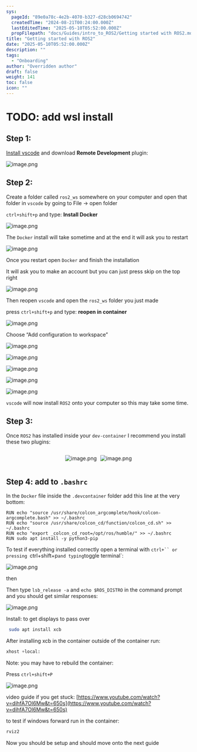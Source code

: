 ```yaml
---
sys:
  pageId: "89e0a78c-4e2b-4070-b327-d28cb0694742"
  createdTime: "2024-08-21T00:24:00.000Z"
  lastEditedTime: "2025-05-10T05:52:00.000Z"
  propFilepath: "docs/Guides/intro_to_ROS2/Getting started with ROS2.md"
title: "Getting started with ROS2"
date: "2025-05-10T05:52:00.000Z"
description: ""
tags:
  - "Onboarding"
author: "Overridden author"
draft: false
weight: 141
toc: false
icon: ""
---
```


# TODO: add wsl install

## Step 1:

[Install vscode](https://code.visualstudio.com/download) and download **Remote Development** plugin:

![image.png](https://prod-files-secure.s3.us-west-2.amazonaws.com/d518164a-d88e-44d1-a4ee-3adb3bd8bce0/efb52993-1881-4a40-b95e-6f020334f022/image.png?X-Amz-Algorithm=AWS4-HMAC-SHA256&X-Amz-Content-Sha256=UNSIGNED-PAYLOAD&X-Amz-Credential=ASIAZI2LB4664JDT3FWE%2F20250604%2Fus-west-2%2Fs3%2Faws4_request&X-Amz-Date=20250604T041628Z&X-Amz-Expires=3600&X-Amz-Security-Token=IQoJb3JpZ2luX2VjEEwaCXVzLXdlc3QtMiJGMEQCIC2KMbhOy0gauDy5q8NJKxCwmpN2Af9bf4rb4M%2F1hibjAiAiCEXYkGtJmwIC5M7U2QplxCbrykiFSbsqWyUgsLjRNir%2FAwglEAAaDDYzNzQyMzE4MzgwNSIMiwDPtlPKO6EBwJrrKtwDm8%2BhRKRRKCL8wVAfChCaN%2FELb3hbr85IzZ76jVWaPX%2B91bGqCs7cmdOp53x2rkSGkkBVnW5i6o7nOwNWUZ4y%2FRmdnCZchzSW8iyFnSusjKxNLChayBFR9Qw2ZRSNMCss0bPhMYWEeqEidrZtyM92vX%2F71C6PP1iAsn8sIMWRLKRZNGiiePhbvoJZpkLxYbBrJ%2B9fv4RefulPUV77X01vVSEoRO8%2FCQECcb7gZzgKEQx4VIesZ6xFtbnpp1ThTk7o8qtdSJd5wDro6DT1lTpjwOW79OWiCqF6RconQyJFcpDO%2BvEM%2F8aFl41YCXQ%2BbDrs%2FATmd0khKXUDyDsMNG%2BZhga4AKucsBYTu8o1OkSEfsO7A6ccQSde88vfE8jX4qzEX5sE12SQ5E3XfJaV2XtFP%2BDUDutUgSZm2e29gkCfgJnGXmwQjVOiAcbTCgQ5pc0ZNSQbp9WY1g680GDzX%2BDarZEmW0Rf3ysG6zssjAyRoBK5RZ2oCWfWuqJl2aa1cPN7BhSTJnTTEOMO%2FaF1zw3dNNrTJ9yAOV1LP8OzNOhX3qGurHjMWWH4KT5oDEIjFuMNgkejcXdcxO%2BSrxe%2FZ%2Bt0Apdfg4wTfSDro8g4yCXU9pt%2B9DllC49fHp8ak7gw14j%2FwQY6pgEUj5l5tujirWfsnkQv0cTeIvQVaDGVsHpKf%2BVbglNXRgn8sbxJh2EOCw3yg6pdA9jDHTqXiTsOMM2pLfEt9I00kzjjkBFLyL1uEUEjEAB88vIIQxC4b%2BLyGZmHb21hdkXy4j7%2FVuMnB2MkspWAh7RkN78FJJSUXVfYbEQjn1%2FwmFc73gLkw%2BM20VkoXPW9j2XhnPVjzl1hM9ost3FaMfjX561MtIU6&X-Amz-Signature=70e5a4c1d69f3c8785007c096242014f8c44dfc9770b64d9ee4cccfa1641916a&X-Amz-SignedHeaders=host&x-id=GetObject)

## Step 2:

Create a folder called `ros2_ws` somewhere on your computer and open that folder in `vscode` by going to File → open folder 

`ctrl+shift+p` and type: **Install Docker**

![image.png](https://prod-files-secure.s3.us-west-2.amazonaws.com/d518164a-d88e-44d1-a4ee-3adb3bd8bce0/2269dc0e-1cd5-47ff-bceb-c04ad9b2eab0/image.png?X-Amz-Algorithm=AWS4-HMAC-SHA256&X-Amz-Content-Sha256=UNSIGNED-PAYLOAD&X-Amz-Credential=ASIAZI2LB4664JDT3FWE%2F20250604%2Fus-west-2%2Fs3%2Faws4_request&X-Amz-Date=20250604T041628Z&X-Amz-Expires=3600&X-Amz-Security-Token=IQoJb3JpZ2luX2VjEEwaCXVzLXdlc3QtMiJGMEQCIC2KMbhOy0gauDy5q8NJKxCwmpN2Af9bf4rb4M%2F1hibjAiAiCEXYkGtJmwIC5M7U2QplxCbrykiFSbsqWyUgsLjRNir%2FAwglEAAaDDYzNzQyMzE4MzgwNSIMiwDPtlPKO6EBwJrrKtwDm8%2BhRKRRKCL8wVAfChCaN%2FELb3hbr85IzZ76jVWaPX%2B91bGqCs7cmdOp53x2rkSGkkBVnW5i6o7nOwNWUZ4y%2FRmdnCZchzSW8iyFnSusjKxNLChayBFR9Qw2ZRSNMCss0bPhMYWEeqEidrZtyM92vX%2F71C6PP1iAsn8sIMWRLKRZNGiiePhbvoJZpkLxYbBrJ%2B9fv4RefulPUV77X01vVSEoRO8%2FCQECcb7gZzgKEQx4VIesZ6xFtbnpp1ThTk7o8qtdSJd5wDro6DT1lTpjwOW79OWiCqF6RconQyJFcpDO%2BvEM%2F8aFl41YCXQ%2BbDrs%2FATmd0khKXUDyDsMNG%2BZhga4AKucsBYTu8o1OkSEfsO7A6ccQSde88vfE8jX4qzEX5sE12SQ5E3XfJaV2XtFP%2BDUDutUgSZm2e29gkCfgJnGXmwQjVOiAcbTCgQ5pc0ZNSQbp9WY1g680GDzX%2BDarZEmW0Rf3ysG6zssjAyRoBK5RZ2oCWfWuqJl2aa1cPN7BhSTJnTTEOMO%2FaF1zw3dNNrTJ9yAOV1LP8OzNOhX3qGurHjMWWH4KT5oDEIjFuMNgkejcXdcxO%2BSrxe%2FZ%2Bt0Apdfg4wTfSDro8g4yCXU9pt%2B9DllC49fHp8ak7gw14j%2FwQY6pgEUj5l5tujirWfsnkQv0cTeIvQVaDGVsHpKf%2BVbglNXRgn8sbxJh2EOCw3yg6pdA9jDHTqXiTsOMM2pLfEt9I00kzjjkBFLyL1uEUEjEAB88vIIQxC4b%2BLyGZmHb21hdkXy4j7%2FVuMnB2MkspWAh7RkN78FJJSUXVfYbEQjn1%2FwmFc73gLkw%2BM20VkoXPW9j2XhnPVjzl1hM9ost3FaMfjX561MtIU6&X-Amz-Signature=3fe23b253428b828d001fab57506c226f3bcceec3da61acac67ab5cf75badbd2&X-Amz-SignedHeaders=host&x-id=GetObject)

The `Docker` install will take sometime and at the end it will ask you to restart

![image.png](https://prod-files-secure.s3.us-west-2.amazonaws.com/d518164a-d88e-44d1-a4ee-3adb3bd8bce0/ed233f78-be33-4b1f-b89c-9c346c0e961e/image.png?X-Amz-Algorithm=AWS4-HMAC-SHA256&X-Amz-Content-Sha256=UNSIGNED-PAYLOAD&X-Amz-Credential=ASIAZI2LB4664JDT3FWE%2F20250604%2Fus-west-2%2Fs3%2Faws4_request&X-Amz-Date=20250604T041628Z&X-Amz-Expires=3600&X-Amz-Security-Token=IQoJb3JpZ2luX2VjEEwaCXVzLXdlc3QtMiJGMEQCIC2KMbhOy0gauDy5q8NJKxCwmpN2Af9bf4rb4M%2F1hibjAiAiCEXYkGtJmwIC5M7U2QplxCbrykiFSbsqWyUgsLjRNir%2FAwglEAAaDDYzNzQyMzE4MzgwNSIMiwDPtlPKO6EBwJrrKtwDm8%2BhRKRRKCL8wVAfChCaN%2FELb3hbr85IzZ76jVWaPX%2B91bGqCs7cmdOp53x2rkSGkkBVnW5i6o7nOwNWUZ4y%2FRmdnCZchzSW8iyFnSusjKxNLChayBFR9Qw2ZRSNMCss0bPhMYWEeqEidrZtyM92vX%2F71C6PP1iAsn8sIMWRLKRZNGiiePhbvoJZpkLxYbBrJ%2B9fv4RefulPUV77X01vVSEoRO8%2FCQECcb7gZzgKEQx4VIesZ6xFtbnpp1ThTk7o8qtdSJd5wDro6DT1lTpjwOW79OWiCqF6RconQyJFcpDO%2BvEM%2F8aFl41YCXQ%2BbDrs%2FATmd0khKXUDyDsMNG%2BZhga4AKucsBYTu8o1OkSEfsO7A6ccQSde88vfE8jX4qzEX5sE12SQ5E3XfJaV2XtFP%2BDUDutUgSZm2e29gkCfgJnGXmwQjVOiAcbTCgQ5pc0ZNSQbp9WY1g680GDzX%2BDarZEmW0Rf3ysG6zssjAyRoBK5RZ2oCWfWuqJl2aa1cPN7BhSTJnTTEOMO%2FaF1zw3dNNrTJ9yAOV1LP8OzNOhX3qGurHjMWWH4KT5oDEIjFuMNgkejcXdcxO%2BSrxe%2FZ%2Bt0Apdfg4wTfSDro8g4yCXU9pt%2B9DllC49fHp8ak7gw14j%2FwQY6pgEUj5l5tujirWfsnkQv0cTeIvQVaDGVsHpKf%2BVbglNXRgn8sbxJh2EOCw3yg6pdA9jDHTqXiTsOMM2pLfEt9I00kzjjkBFLyL1uEUEjEAB88vIIQxC4b%2BLyGZmHb21hdkXy4j7%2FVuMnB2MkspWAh7RkN78FJJSUXVfYbEQjn1%2FwmFc73gLkw%2BM20VkoXPW9j2XhnPVjzl1hM9ost3FaMfjX561MtIU6&X-Amz-Signature=45ec8adf03780519f2bf243e8405f3d40276ad9d64bc34c6fc1d768ceec4a16f&X-Amz-SignedHeaders=host&x-id=GetObject)

Once you restart open `Docker` and finish the installation

It will ask you to make an account but you can just press skip on the top right

![image.png](https://prod-files-secure.s3.us-west-2.amazonaws.com/d518164a-d88e-44d1-a4ee-3adb3bd8bce0/21010ad9-1659-4fd9-9f59-9932a09b2a3d/image.png?X-Amz-Algorithm=AWS4-HMAC-SHA256&X-Amz-Content-Sha256=UNSIGNED-PAYLOAD&X-Amz-Credential=ASIAZI2LB4664JDT3FWE%2F20250604%2Fus-west-2%2Fs3%2Faws4_request&X-Amz-Date=20250604T041628Z&X-Amz-Expires=3600&X-Amz-Security-Token=IQoJb3JpZ2luX2VjEEwaCXVzLXdlc3QtMiJGMEQCIC2KMbhOy0gauDy5q8NJKxCwmpN2Af9bf4rb4M%2F1hibjAiAiCEXYkGtJmwIC5M7U2QplxCbrykiFSbsqWyUgsLjRNir%2FAwglEAAaDDYzNzQyMzE4MzgwNSIMiwDPtlPKO6EBwJrrKtwDm8%2BhRKRRKCL8wVAfChCaN%2FELb3hbr85IzZ76jVWaPX%2B91bGqCs7cmdOp53x2rkSGkkBVnW5i6o7nOwNWUZ4y%2FRmdnCZchzSW8iyFnSusjKxNLChayBFR9Qw2ZRSNMCss0bPhMYWEeqEidrZtyM92vX%2F71C6PP1iAsn8sIMWRLKRZNGiiePhbvoJZpkLxYbBrJ%2B9fv4RefulPUV77X01vVSEoRO8%2FCQECcb7gZzgKEQx4VIesZ6xFtbnpp1ThTk7o8qtdSJd5wDro6DT1lTpjwOW79OWiCqF6RconQyJFcpDO%2BvEM%2F8aFl41YCXQ%2BbDrs%2FATmd0khKXUDyDsMNG%2BZhga4AKucsBYTu8o1OkSEfsO7A6ccQSde88vfE8jX4qzEX5sE12SQ5E3XfJaV2XtFP%2BDUDutUgSZm2e29gkCfgJnGXmwQjVOiAcbTCgQ5pc0ZNSQbp9WY1g680GDzX%2BDarZEmW0Rf3ysG6zssjAyRoBK5RZ2oCWfWuqJl2aa1cPN7BhSTJnTTEOMO%2FaF1zw3dNNrTJ9yAOV1LP8OzNOhX3qGurHjMWWH4KT5oDEIjFuMNgkejcXdcxO%2BSrxe%2FZ%2Bt0Apdfg4wTfSDro8g4yCXU9pt%2B9DllC49fHp8ak7gw14j%2FwQY6pgEUj5l5tujirWfsnkQv0cTeIvQVaDGVsHpKf%2BVbglNXRgn8sbxJh2EOCw3yg6pdA9jDHTqXiTsOMM2pLfEt9I00kzjjkBFLyL1uEUEjEAB88vIIQxC4b%2BLyGZmHb21hdkXy4j7%2FVuMnB2MkspWAh7RkN78FJJSUXVfYbEQjn1%2FwmFc73gLkw%2BM20VkoXPW9j2XhnPVjzl1hM9ost3FaMfjX561MtIU6&X-Amz-Signature=0d0e93e327cb305815998ca8c0dafdf45d5a905aab81985368b0eb692275d95d&X-Amz-SignedHeaders=host&x-id=GetObject)

Then reopen `vscode` and open the `ros2_ws` folder you just made

press `ctrl+shift+p` and type: **reopen in container**

![image.png](https://prod-files-secure.s3.us-west-2.amazonaws.com/d518164a-d88e-44d1-a4ee-3adb3bd8bce0/4e93b8c2-41ad-488c-8095-c74205196118/image.png?X-Amz-Algorithm=AWS4-HMAC-SHA256&X-Amz-Content-Sha256=UNSIGNED-PAYLOAD&X-Amz-Credential=ASIAZI2LB4664JDT3FWE%2F20250604%2Fus-west-2%2Fs3%2Faws4_request&X-Amz-Date=20250604T041628Z&X-Amz-Expires=3600&X-Amz-Security-Token=IQoJb3JpZ2luX2VjEEwaCXVzLXdlc3QtMiJGMEQCIC2KMbhOy0gauDy5q8NJKxCwmpN2Af9bf4rb4M%2F1hibjAiAiCEXYkGtJmwIC5M7U2QplxCbrykiFSbsqWyUgsLjRNir%2FAwglEAAaDDYzNzQyMzE4MzgwNSIMiwDPtlPKO6EBwJrrKtwDm8%2BhRKRRKCL8wVAfChCaN%2FELb3hbr85IzZ76jVWaPX%2B91bGqCs7cmdOp53x2rkSGkkBVnW5i6o7nOwNWUZ4y%2FRmdnCZchzSW8iyFnSusjKxNLChayBFR9Qw2ZRSNMCss0bPhMYWEeqEidrZtyM92vX%2F71C6PP1iAsn8sIMWRLKRZNGiiePhbvoJZpkLxYbBrJ%2B9fv4RefulPUV77X01vVSEoRO8%2FCQECcb7gZzgKEQx4VIesZ6xFtbnpp1ThTk7o8qtdSJd5wDro6DT1lTpjwOW79OWiCqF6RconQyJFcpDO%2BvEM%2F8aFl41YCXQ%2BbDrs%2FATmd0khKXUDyDsMNG%2BZhga4AKucsBYTu8o1OkSEfsO7A6ccQSde88vfE8jX4qzEX5sE12SQ5E3XfJaV2XtFP%2BDUDutUgSZm2e29gkCfgJnGXmwQjVOiAcbTCgQ5pc0ZNSQbp9WY1g680GDzX%2BDarZEmW0Rf3ysG6zssjAyRoBK5RZ2oCWfWuqJl2aa1cPN7BhSTJnTTEOMO%2FaF1zw3dNNrTJ9yAOV1LP8OzNOhX3qGurHjMWWH4KT5oDEIjFuMNgkejcXdcxO%2BSrxe%2FZ%2Bt0Apdfg4wTfSDro8g4yCXU9pt%2B9DllC49fHp8ak7gw14j%2FwQY6pgEUj5l5tujirWfsnkQv0cTeIvQVaDGVsHpKf%2BVbglNXRgn8sbxJh2EOCw3yg6pdA9jDHTqXiTsOMM2pLfEt9I00kzjjkBFLyL1uEUEjEAB88vIIQxC4b%2BLyGZmHb21hdkXy4j7%2FVuMnB2MkspWAh7RkN78FJJSUXVfYbEQjn1%2FwmFc73gLkw%2BM20VkoXPW9j2XhnPVjzl1hM9ost3FaMfjX561MtIU6&X-Amz-Signature=a88cebb950d3ce9ec32b06cdcb5baf90a34ff97483cc64d99f298cf7093157cf&X-Amz-SignedHeaders=host&x-id=GetObject)

Choose “Add configuration to workspace”

![image.png](https://prod-files-secure.s3.us-west-2.amazonaws.com/d518164a-d88e-44d1-a4ee-3adb3bd8bce0/9560b282-5060-4989-ba37-97e7b2c22476/image.png?X-Amz-Algorithm=AWS4-HMAC-SHA256&X-Amz-Content-Sha256=UNSIGNED-PAYLOAD&X-Amz-Credential=ASIAZI2LB4664JDT3FWE%2F20250604%2Fus-west-2%2Fs3%2Faws4_request&X-Amz-Date=20250604T041628Z&X-Amz-Expires=3600&X-Amz-Security-Token=IQoJb3JpZ2luX2VjEEwaCXVzLXdlc3QtMiJGMEQCIC2KMbhOy0gauDy5q8NJKxCwmpN2Af9bf4rb4M%2F1hibjAiAiCEXYkGtJmwIC5M7U2QplxCbrykiFSbsqWyUgsLjRNir%2FAwglEAAaDDYzNzQyMzE4MzgwNSIMiwDPtlPKO6EBwJrrKtwDm8%2BhRKRRKCL8wVAfChCaN%2FELb3hbr85IzZ76jVWaPX%2B91bGqCs7cmdOp53x2rkSGkkBVnW5i6o7nOwNWUZ4y%2FRmdnCZchzSW8iyFnSusjKxNLChayBFR9Qw2ZRSNMCss0bPhMYWEeqEidrZtyM92vX%2F71C6PP1iAsn8sIMWRLKRZNGiiePhbvoJZpkLxYbBrJ%2B9fv4RefulPUV77X01vVSEoRO8%2FCQECcb7gZzgKEQx4VIesZ6xFtbnpp1ThTk7o8qtdSJd5wDro6DT1lTpjwOW79OWiCqF6RconQyJFcpDO%2BvEM%2F8aFl41YCXQ%2BbDrs%2FATmd0khKXUDyDsMNG%2BZhga4AKucsBYTu8o1OkSEfsO7A6ccQSde88vfE8jX4qzEX5sE12SQ5E3XfJaV2XtFP%2BDUDutUgSZm2e29gkCfgJnGXmwQjVOiAcbTCgQ5pc0ZNSQbp9WY1g680GDzX%2BDarZEmW0Rf3ysG6zssjAyRoBK5RZ2oCWfWuqJl2aa1cPN7BhSTJnTTEOMO%2FaF1zw3dNNrTJ9yAOV1LP8OzNOhX3qGurHjMWWH4KT5oDEIjFuMNgkejcXdcxO%2BSrxe%2FZ%2Bt0Apdfg4wTfSDro8g4yCXU9pt%2B9DllC49fHp8ak7gw14j%2FwQY6pgEUj5l5tujirWfsnkQv0cTeIvQVaDGVsHpKf%2BVbglNXRgn8sbxJh2EOCw3yg6pdA9jDHTqXiTsOMM2pLfEt9I00kzjjkBFLyL1uEUEjEAB88vIIQxC4b%2BLyGZmHb21hdkXy4j7%2FVuMnB2MkspWAh7RkN78FJJSUXVfYbEQjn1%2FwmFc73gLkw%2BM20VkoXPW9j2XhnPVjzl1hM9ost3FaMfjX561MtIU6&X-Amz-Signature=b6f0c6222a0516e15f627b87ab62e440db67255d0608aaa467fe912a8d3b8b6a&X-Amz-SignedHeaders=host&x-id=GetObject)

![image.png](https://prod-files-secure.s3.us-west-2.amazonaws.com/d518164a-d88e-44d1-a4ee-3adb3bd8bce0/2ee63f81-886b-48e8-a553-dc6e5eac99e4/image.png?X-Amz-Algorithm=AWS4-HMAC-SHA256&X-Amz-Content-Sha256=UNSIGNED-PAYLOAD&X-Amz-Credential=ASIAZI2LB4664JDT3FWE%2F20250604%2Fus-west-2%2Fs3%2Faws4_request&X-Amz-Date=20250604T041628Z&X-Amz-Expires=3600&X-Amz-Security-Token=IQoJb3JpZ2luX2VjEEwaCXVzLXdlc3QtMiJGMEQCIC2KMbhOy0gauDy5q8NJKxCwmpN2Af9bf4rb4M%2F1hibjAiAiCEXYkGtJmwIC5M7U2QplxCbrykiFSbsqWyUgsLjRNir%2FAwglEAAaDDYzNzQyMzE4MzgwNSIMiwDPtlPKO6EBwJrrKtwDm8%2BhRKRRKCL8wVAfChCaN%2FELb3hbr85IzZ76jVWaPX%2B91bGqCs7cmdOp53x2rkSGkkBVnW5i6o7nOwNWUZ4y%2FRmdnCZchzSW8iyFnSusjKxNLChayBFR9Qw2ZRSNMCss0bPhMYWEeqEidrZtyM92vX%2F71C6PP1iAsn8sIMWRLKRZNGiiePhbvoJZpkLxYbBrJ%2B9fv4RefulPUV77X01vVSEoRO8%2FCQECcb7gZzgKEQx4VIesZ6xFtbnpp1ThTk7o8qtdSJd5wDro6DT1lTpjwOW79OWiCqF6RconQyJFcpDO%2BvEM%2F8aFl41YCXQ%2BbDrs%2FATmd0khKXUDyDsMNG%2BZhga4AKucsBYTu8o1OkSEfsO7A6ccQSde88vfE8jX4qzEX5sE12SQ5E3XfJaV2XtFP%2BDUDutUgSZm2e29gkCfgJnGXmwQjVOiAcbTCgQ5pc0ZNSQbp9WY1g680GDzX%2BDarZEmW0Rf3ysG6zssjAyRoBK5RZ2oCWfWuqJl2aa1cPN7BhSTJnTTEOMO%2FaF1zw3dNNrTJ9yAOV1LP8OzNOhX3qGurHjMWWH4KT5oDEIjFuMNgkejcXdcxO%2BSrxe%2FZ%2Bt0Apdfg4wTfSDro8g4yCXU9pt%2B9DllC49fHp8ak7gw14j%2FwQY6pgEUj5l5tujirWfsnkQv0cTeIvQVaDGVsHpKf%2BVbglNXRgn8sbxJh2EOCw3yg6pdA9jDHTqXiTsOMM2pLfEt9I00kzjjkBFLyL1uEUEjEAB88vIIQxC4b%2BLyGZmHb21hdkXy4j7%2FVuMnB2MkspWAh7RkN78FJJSUXVfYbEQjn1%2FwmFc73gLkw%2BM20VkoXPW9j2XhnPVjzl1hM9ost3FaMfjX561MtIU6&X-Amz-Signature=0f4abb8b97f873a0e29ac06aa9e9671b03d43527ce5ca56166f79e0b962a3ffa&X-Amz-SignedHeaders=host&x-id=GetObject)

![image.png](https://prod-files-secure.s3.us-west-2.amazonaws.com/d518164a-d88e-44d1-a4ee-3adb3bd8bce0/ae1580b2-b048-407e-aed9-b584224a7a04/image.png?X-Amz-Algorithm=AWS4-HMAC-SHA256&X-Amz-Content-Sha256=UNSIGNED-PAYLOAD&X-Amz-Credential=ASIAZI2LB4664JDT3FWE%2F20250604%2Fus-west-2%2Fs3%2Faws4_request&X-Amz-Date=20250604T041628Z&X-Amz-Expires=3600&X-Amz-Security-Token=IQoJb3JpZ2luX2VjEEwaCXVzLXdlc3QtMiJGMEQCIC2KMbhOy0gauDy5q8NJKxCwmpN2Af9bf4rb4M%2F1hibjAiAiCEXYkGtJmwIC5M7U2QplxCbrykiFSbsqWyUgsLjRNir%2FAwglEAAaDDYzNzQyMzE4MzgwNSIMiwDPtlPKO6EBwJrrKtwDm8%2BhRKRRKCL8wVAfChCaN%2FELb3hbr85IzZ76jVWaPX%2B91bGqCs7cmdOp53x2rkSGkkBVnW5i6o7nOwNWUZ4y%2FRmdnCZchzSW8iyFnSusjKxNLChayBFR9Qw2ZRSNMCss0bPhMYWEeqEidrZtyM92vX%2F71C6PP1iAsn8sIMWRLKRZNGiiePhbvoJZpkLxYbBrJ%2B9fv4RefulPUV77X01vVSEoRO8%2FCQECcb7gZzgKEQx4VIesZ6xFtbnpp1ThTk7o8qtdSJd5wDro6DT1lTpjwOW79OWiCqF6RconQyJFcpDO%2BvEM%2F8aFl41YCXQ%2BbDrs%2FATmd0khKXUDyDsMNG%2BZhga4AKucsBYTu8o1OkSEfsO7A6ccQSde88vfE8jX4qzEX5sE12SQ5E3XfJaV2XtFP%2BDUDutUgSZm2e29gkCfgJnGXmwQjVOiAcbTCgQ5pc0ZNSQbp9WY1g680GDzX%2BDarZEmW0Rf3ysG6zssjAyRoBK5RZ2oCWfWuqJl2aa1cPN7BhSTJnTTEOMO%2FaF1zw3dNNrTJ9yAOV1LP8OzNOhX3qGurHjMWWH4KT5oDEIjFuMNgkejcXdcxO%2BSrxe%2FZ%2Bt0Apdfg4wTfSDro8g4yCXU9pt%2B9DllC49fHp8ak7gw14j%2FwQY6pgEUj5l5tujirWfsnkQv0cTeIvQVaDGVsHpKf%2BVbglNXRgn8sbxJh2EOCw3yg6pdA9jDHTqXiTsOMM2pLfEt9I00kzjjkBFLyL1uEUEjEAB88vIIQxC4b%2BLyGZmHb21hdkXy4j7%2FVuMnB2MkspWAh7RkN78FJJSUXVfYbEQjn1%2FwmFc73gLkw%2BM20VkoXPW9j2XhnPVjzl1hM9ost3FaMfjX561MtIU6&X-Amz-Signature=f42c7e29be960ce919d2f717f35f4db47cbe23ffc41a067edda608e2f1d2de9d&X-Amz-SignedHeaders=host&x-id=GetObject)

![image.png](https://prod-files-secure.s3.us-west-2.amazonaws.com/d518164a-d88e-44d1-a4ee-3adb3bd8bce0/53255b28-f75e-430f-b9e3-c0ac8577e42b/image.png?X-Amz-Algorithm=AWS4-HMAC-SHA256&X-Amz-Content-Sha256=UNSIGNED-PAYLOAD&X-Amz-Credential=ASIAZI2LB4664JDT3FWE%2F20250604%2Fus-west-2%2Fs3%2Faws4_request&X-Amz-Date=20250604T041628Z&X-Amz-Expires=3600&X-Amz-Security-Token=IQoJb3JpZ2luX2VjEEwaCXVzLXdlc3QtMiJGMEQCIC2KMbhOy0gauDy5q8NJKxCwmpN2Af9bf4rb4M%2F1hibjAiAiCEXYkGtJmwIC5M7U2QplxCbrykiFSbsqWyUgsLjRNir%2FAwglEAAaDDYzNzQyMzE4MzgwNSIMiwDPtlPKO6EBwJrrKtwDm8%2BhRKRRKCL8wVAfChCaN%2FELb3hbr85IzZ76jVWaPX%2B91bGqCs7cmdOp53x2rkSGkkBVnW5i6o7nOwNWUZ4y%2FRmdnCZchzSW8iyFnSusjKxNLChayBFR9Qw2ZRSNMCss0bPhMYWEeqEidrZtyM92vX%2F71C6PP1iAsn8sIMWRLKRZNGiiePhbvoJZpkLxYbBrJ%2B9fv4RefulPUV77X01vVSEoRO8%2FCQECcb7gZzgKEQx4VIesZ6xFtbnpp1ThTk7o8qtdSJd5wDro6DT1lTpjwOW79OWiCqF6RconQyJFcpDO%2BvEM%2F8aFl41YCXQ%2BbDrs%2FATmd0khKXUDyDsMNG%2BZhga4AKucsBYTu8o1OkSEfsO7A6ccQSde88vfE8jX4qzEX5sE12SQ5E3XfJaV2XtFP%2BDUDutUgSZm2e29gkCfgJnGXmwQjVOiAcbTCgQ5pc0ZNSQbp9WY1g680GDzX%2BDarZEmW0Rf3ysG6zssjAyRoBK5RZ2oCWfWuqJl2aa1cPN7BhSTJnTTEOMO%2FaF1zw3dNNrTJ9yAOV1LP8OzNOhX3qGurHjMWWH4KT5oDEIjFuMNgkejcXdcxO%2BSrxe%2FZ%2Bt0Apdfg4wTfSDro8g4yCXU9pt%2B9DllC49fHp8ak7gw14j%2FwQY6pgEUj5l5tujirWfsnkQv0cTeIvQVaDGVsHpKf%2BVbglNXRgn8sbxJh2EOCw3yg6pdA9jDHTqXiTsOMM2pLfEt9I00kzjjkBFLyL1uEUEjEAB88vIIQxC4b%2BLyGZmHb21hdkXy4j7%2FVuMnB2MkspWAh7RkN78FJJSUXVfYbEQjn1%2FwmFc73gLkw%2BM20VkoXPW9j2XhnPVjzl1hM9ost3FaMfjX561MtIU6&X-Amz-Signature=56c2cf4ffb757e8b3150703c1c92364d11a1a18f0c1bc7f90b72bb55728b59f9&X-Amz-SignedHeaders=host&x-id=GetObject)

![image.png](https://prod-files-secure.s3.us-west-2.amazonaws.com/d518164a-d88e-44d1-a4ee-3adb3bd8bce0/7c562767-5af9-4ffb-97d1-327bcdf4ee00/image.png?X-Amz-Algorithm=AWS4-HMAC-SHA256&X-Amz-Content-Sha256=UNSIGNED-PAYLOAD&X-Amz-Credential=ASIAZI2LB4664JDT3FWE%2F20250604%2Fus-west-2%2Fs3%2Faws4_request&X-Amz-Date=20250604T041628Z&X-Amz-Expires=3600&X-Amz-Security-Token=IQoJb3JpZ2luX2VjEEwaCXVzLXdlc3QtMiJGMEQCIC2KMbhOy0gauDy5q8NJKxCwmpN2Af9bf4rb4M%2F1hibjAiAiCEXYkGtJmwIC5M7U2QplxCbrykiFSbsqWyUgsLjRNir%2FAwglEAAaDDYzNzQyMzE4MzgwNSIMiwDPtlPKO6EBwJrrKtwDm8%2BhRKRRKCL8wVAfChCaN%2FELb3hbr85IzZ76jVWaPX%2B91bGqCs7cmdOp53x2rkSGkkBVnW5i6o7nOwNWUZ4y%2FRmdnCZchzSW8iyFnSusjKxNLChayBFR9Qw2ZRSNMCss0bPhMYWEeqEidrZtyM92vX%2F71C6PP1iAsn8sIMWRLKRZNGiiePhbvoJZpkLxYbBrJ%2B9fv4RefulPUV77X01vVSEoRO8%2FCQECcb7gZzgKEQx4VIesZ6xFtbnpp1ThTk7o8qtdSJd5wDro6DT1lTpjwOW79OWiCqF6RconQyJFcpDO%2BvEM%2F8aFl41YCXQ%2BbDrs%2FATmd0khKXUDyDsMNG%2BZhga4AKucsBYTu8o1OkSEfsO7A6ccQSde88vfE8jX4qzEX5sE12SQ5E3XfJaV2XtFP%2BDUDutUgSZm2e29gkCfgJnGXmwQjVOiAcbTCgQ5pc0ZNSQbp9WY1g680GDzX%2BDarZEmW0Rf3ysG6zssjAyRoBK5RZ2oCWfWuqJl2aa1cPN7BhSTJnTTEOMO%2FaF1zw3dNNrTJ9yAOV1LP8OzNOhX3qGurHjMWWH4KT5oDEIjFuMNgkejcXdcxO%2BSrxe%2FZ%2Bt0Apdfg4wTfSDro8g4yCXU9pt%2B9DllC49fHp8ak7gw14j%2FwQY6pgEUj5l5tujirWfsnkQv0cTeIvQVaDGVsHpKf%2BVbglNXRgn8sbxJh2EOCw3yg6pdA9jDHTqXiTsOMM2pLfEt9I00kzjjkBFLyL1uEUEjEAB88vIIQxC4b%2BLyGZmHb21hdkXy4j7%2FVuMnB2MkspWAh7RkN78FJJSUXVfYbEQjn1%2FwmFc73gLkw%2BM20VkoXPW9j2XhnPVjzl1hM9ost3FaMfjX561MtIU6&X-Amz-Signature=a36e3c3476fff897ca8532ee7b179c09e2ca2def93a944a9003eaac6ff566eb7&X-Amz-SignedHeaders=host&x-id=GetObject)

`vscode` will now install `ROS2` onto your computer so this may take some time.

## Step 3:

Once `ROS2` has installed inside your `dev-container` I recommend you install these two plugins:

<div style="display: flex;flex-direction: row; column-gap:10px; max-width: 630px;justify-content: center;">
<div>

![image.png](https://prod-files-secure.s3.us-west-2.amazonaws.com/d518164a-d88e-44d1-a4ee-3adb3bd8bce0/3fc3d550-5a54-4ba1-ba6b-faa01cdb7369/image.png?X-Amz-Algorithm=AWS4-HMAC-SHA256&X-Amz-Content-Sha256=UNSIGNED-PAYLOAD&X-Amz-Credential=ASIAZI2LB466TMGEM5NT%2F20250604%2Fus-west-2%2Fs3%2Faws4_request&X-Amz-Date=20250604T041631Z&X-Amz-Expires=3600&X-Amz-Security-Token=IQoJb3JpZ2luX2VjEEwaCXVzLXdlc3QtMiJGMEQCICc2qkNnAp9Ndo52EAHiDph6qci%2B73CirmIbxtQTtFsAAiB1Nfdr2hwIV9ww3zFC8l5tPMmLpRAqGJpR25XWeLleYyr%2FAwglEAAaDDYzNzQyMzE4MzgwNSIMLYVL5q9lIc1CrDAZKtwD27yLdam50w66zJ9Cnd1%2B99NqolIvALbSoavaQkUbPrtXRVwTl7fxVkKHV4FS3BUzzi4HmWHVPCDoqLvW%2Bt5AvEmT8lLnfiRb366UwHwNTLMlsb5A7Rt1EZiRHCpIOcZfFmm5gK0UNFS2C1rabDOnVFvzqa%2BN2%2BvsQh3mnwKOjBSjA0mMIF693KAppYy%2FnaSFXto%2BwuLBMefSm7tL6N4pLIQ%2BqF%2B15oVYaUwMH7TJpQFvUrBY9S%2B26Ze2rBBSVC0sdiOKBOxzeKzk4bSyDf5MYRxGaq0KazrcV7a%2FN%2FOmUvs5TwbXXliPjFSv2j6JIB6P9Wf6%2BxKknGfaGYZges9YvEG7bmKGhmrMz8twdozd%2B0oxuzukqG84C%2Bywut8MGyEYLv774sp35h6T0vEBm0ZLSnUP0kptfszQCyyjJcYseTLdqTQ%2FS2rcbqxLZfGeKcwufknAdQyr6mOyRL4nge%2BF8oysa%2BYAma%2BXEwwSz9LCHsPyNWzZqnv2FVEvG3BYgQu6wODqsAJkIr4diF%2Fo88lqztaq0JosFa6FMxtRoLxWRoBt2EEzEJsceyWGZ1Hu5NQWk3GrJLfp%2BjnYe8dcqNAnRJulhD6lx5GWwYoI%2F8dGWOrH%2B5b5ovGqvMW4ImQwr4j%2FwQY6pgEu6zTRRaMyX4rC1RRcSI97K3Tz6obKtnWVHloTlGKhc7eJa3S%2Bk0%2B1S8NSjygpGcv6UOwqt6mGYBaG2GqkFVQHlj9jwczm4YYrGAQl3w7zQnA2GPPp043Lq8FiNsv5U6wNX3zziryyRKxbFDoM55wsPW8mZkVHolpEZr5JqPwM%2BPG8LsUGns7AKLqb%2FGoGQE%2F8%2F0Ir3jCEydNgvf5uMNZ1cOebE297&X-Amz-Signature=c05a01cbd1ac659c5a88a11049fd3974c098cda8eee66c8c5e5136389e3e4f7f&X-Amz-SignedHeaders=host&x-id=GetObject)

</div>
<div>

![image.png](https://prod-files-secure.s3.us-west-2.amazonaws.com/d518164a-d88e-44d1-a4ee-3adb3bd8bce0/d994cc66-13c2-4093-a5a3-f84cf4601a82/image.png?X-Amz-Algorithm=AWS4-HMAC-SHA256&X-Amz-Content-Sha256=UNSIGNED-PAYLOAD&X-Amz-Credential=ASIAZI2LB4667TVF3MGU%2F20250604%2Fus-west-2%2Fs3%2Faws4_request&X-Amz-Date=20250604T041632Z&X-Amz-Expires=3600&X-Amz-Security-Token=IQoJb3JpZ2luX2VjEEwaCXVzLXdlc3QtMiJGMEQCICIpaUQEENm%2BzAQ97TGgDrJf7SmYZbBoHI%2FChoKRwH%2BoAiBVl9l1X5u4zpqy5ilQe8Th9JAQWnV69hASJXtBOxmlTir%2FAwglEAAaDDYzNzQyMzE4MzgwNSIM41W2sNNME4p2VIVkKtwD1eNFc%2B1vqkCHiKSDN3mIXpb009Uh%2FSc%2FmQHgYbGJibpXYHWiYTLATMiMpXL1fSTUdLKknP4vwH1cq0crt2KPIcnc0JUp98Wze29D3V4zLfrxQXwxyuWky9uuuLfmOx7VBmCQtclIMJSrwdOUX3HsbrArwcQCz6Y9qSwxQhUuiNu%2FCB83LpsND7cRITLx%2BfHPuB814yJRRP750ml33Xo8pDLbwHZULHFpuKAjdBvlfGjttqmBejqoZUFeUNdozCuaOYm7cky56JmcYUSVRrg08WTJt5FLpSZoSnNN7v4BU63nMGZKD4gyQfdb9mBdSm3LdG%2BJ3sdvOtyQlpq2wOmSj66TMShfOCk9Ik320dwmpb1It6y7mhkTkC4MKXyReVas0Wk176tS%2F0%2FNGun%2F2L9CzzSBlPT79C%2FioBDkx4hkNC4xr9WxbvXs8DFt1OzUqPAwXNtdAzFcP7pVzHm8GUiLdhY%2FA6ChPRFzmN4R7NdldBzUY%2Bl3zLLagUmvL%2BKvr06pgs5zv5ddzM0CEB7DFNMa8rp7GitJD3%2FYU9UPCxKZjJMKHVCPXzqU6%2BgmHz6mu1Sq%2Brx%2FxamWZaW2uLalVVWDmNJHPdocPMKc0dKfCfut0LDSBK0w2j3uBS0ko48wuIj%2FwQY6pgF3Sxca8Gu4FZS6TJOFJ4qr1G6hjPfMiQ7QTmHPsJfx0m4OtoIGvlsxCWl3c%2BkvMz8hBx8eDXtKkz6upfrLI3RAef8WCye45wjwya8K0mFa%2BiXeiGIWXTLFP1M%2F%2FnPtQRATuIvq8xR7hcypHoYR6iKn8wdGrNvDkPy%2B%2F3S3zD8CLPyiMvzNicEpxXY7Nu%2BTPMRGmzCNYTCMXl34BZql3LIx2oW7a3JK&X-Amz-Signature=fa2e8acbe8215ca58622ed2c9b5b29dd5bd50d7b404aabb8b51535ca095c4749&X-Amz-SignedHeaders=host&x-id=GetObject)

</div>
</div>

## Step 4: add to `.bashrc`

In the `Docker` file inside the `.devcontainer` folder add this line at the very bottom: 

```docker
RUN echo "source /usr/share/colcon_argcomplete/hook/colcon-argcomplete.bash" >> ~/.bashrc
RUN echo "source /usr/share/colcon_cd/function/colcon_cd.sh" >> ~/.bashrc
RUN echo "export _colcon_cd_root=/opt/ros/humble/" >> ~/.bashrc
RUN sudo apt install -y python3-pip 
```

To test if everything installed correctly open a terminal with `ctrl+`` or pressing `ctrl+shift+p` and typing `toggle terminal`:

![image.png](https://prod-files-secure.s3.us-west-2.amazonaws.com/d518164a-d88e-44d1-a4ee-3adb3bd8bce0/6a4943d8-b04e-4c02-9a58-775f3384d1a5/image.png?X-Amz-Algorithm=AWS4-HMAC-SHA256&X-Amz-Content-Sha256=UNSIGNED-PAYLOAD&X-Amz-Credential=ASIAZI2LB4664JDT3FWE%2F20250604%2Fus-west-2%2Fs3%2Faws4_request&X-Amz-Date=20250604T041628Z&X-Amz-Expires=3600&X-Amz-Security-Token=IQoJb3JpZ2luX2VjEEwaCXVzLXdlc3QtMiJGMEQCIC2KMbhOy0gauDy5q8NJKxCwmpN2Af9bf4rb4M%2F1hibjAiAiCEXYkGtJmwIC5M7U2QplxCbrykiFSbsqWyUgsLjRNir%2FAwglEAAaDDYzNzQyMzE4MzgwNSIMiwDPtlPKO6EBwJrrKtwDm8%2BhRKRRKCL8wVAfChCaN%2FELb3hbr85IzZ76jVWaPX%2B91bGqCs7cmdOp53x2rkSGkkBVnW5i6o7nOwNWUZ4y%2FRmdnCZchzSW8iyFnSusjKxNLChayBFR9Qw2ZRSNMCss0bPhMYWEeqEidrZtyM92vX%2F71C6PP1iAsn8sIMWRLKRZNGiiePhbvoJZpkLxYbBrJ%2B9fv4RefulPUV77X01vVSEoRO8%2FCQECcb7gZzgKEQx4VIesZ6xFtbnpp1ThTk7o8qtdSJd5wDro6DT1lTpjwOW79OWiCqF6RconQyJFcpDO%2BvEM%2F8aFl41YCXQ%2BbDrs%2FATmd0khKXUDyDsMNG%2BZhga4AKucsBYTu8o1OkSEfsO7A6ccQSde88vfE8jX4qzEX5sE12SQ5E3XfJaV2XtFP%2BDUDutUgSZm2e29gkCfgJnGXmwQjVOiAcbTCgQ5pc0ZNSQbp9WY1g680GDzX%2BDarZEmW0Rf3ysG6zssjAyRoBK5RZ2oCWfWuqJl2aa1cPN7BhSTJnTTEOMO%2FaF1zw3dNNrTJ9yAOV1LP8OzNOhX3qGurHjMWWH4KT5oDEIjFuMNgkejcXdcxO%2BSrxe%2FZ%2Bt0Apdfg4wTfSDro8g4yCXU9pt%2B9DllC49fHp8ak7gw14j%2FwQY6pgEUj5l5tujirWfsnkQv0cTeIvQVaDGVsHpKf%2BVbglNXRgn8sbxJh2EOCw3yg6pdA9jDHTqXiTsOMM2pLfEt9I00kzjjkBFLyL1uEUEjEAB88vIIQxC4b%2BLyGZmHb21hdkXy4j7%2FVuMnB2MkspWAh7RkN78FJJSUXVfYbEQjn1%2FwmFc73gLkw%2BM20VkoXPW9j2XhnPVjzl1hM9ost3FaMfjX561MtIU6&X-Amz-Signature=fc0452b2ba09a2f3cb3c8a20e90f8bb12c8314018a83a13cb5d0902d7c775bb4&X-Amz-SignedHeaders=host&x-id=GetObject)

then 

Then type `lsb_release -a` and `echo $ROS_DISTRO` in the command prompt and you should get similar responses:

![image.png](https://prod-files-secure.s3.us-west-2.amazonaws.com/d518164a-d88e-44d1-a4ee-3adb3bd8bce0/3e635dec-a805-4e85-8b9e-d000e5b71a4e/image.png?X-Amz-Algorithm=AWS4-HMAC-SHA256&X-Amz-Content-Sha256=UNSIGNED-PAYLOAD&X-Amz-Credential=ASIAZI2LB4664JDT3FWE%2F20250604%2Fus-west-2%2Fs3%2Faws4_request&X-Amz-Date=20250604T041628Z&X-Amz-Expires=3600&X-Amz-Security-Token=IQoJb3JpZ2luX2VjEEwaCXVzLXdlc3QtMiJGMEQCIC2KMbhOy0gauDy5q8NJKxCwmpN2Af9bf4rb4M%2F1hibjAiAiCEXYkGtJmwIC5M7U2QplxCbrykiFSbsqWyUgsLjRNir%2FAwglEAAaDDYzNzQyMzE4MzgwNSIMiwDPtlPKO6EBwJrrKtwDm8%2BhRKRRKCL8wVAfChCaN%2FELb3hbr85IzZ76jVWaPX%2B91bGqCs7cmdOp53x2rkSGkkBVnW5i6o7nOwNWUZ4y%2FRmdnCZchzSW8iyFnSusjKxNLChayBFR9Qw2ZRSNMCss0bPhMYWEeqEidrZtyM92vX%2F71C6PP1iAsn8sIMWRLKRZNGiiePhbvoJZpkLxYbBrJ%2B9fv4RefulPUV77X01vVSEoRO8%2FCQECcb7gZzgKEQx4VIesZ6xFtbnpp1ThTk7o8qtdSJd5wDro6DT1lTpjwOW79OWiCqF6RconQyJFcpDO%2BvEM%2F8aFl41YCXQ%2BbDrs%2FATmd0khKXUDyDsMNG%2BZhga4AKucsBYTu8o1OkSEfsO7A6ccQSde88vfE8jX4qzEX5sE12SQ5E3XfJaV2XtFP%2BDUDutUgSZm2e29gkCfgJnGXmwQjVOiAcbTCgQ5pc0ZNSQbp9WY1g680GDzX%2BDarZEmW0Rf3ysG6zssjAyRoBK5RZ2oCWfWuqJl2aa1cPN7BhSTJnTTEOMO%2FaF1zw3dNNrTJ9yAOV1LP8OzNOhX3qGurHjMWWH4KT5oDEIjFuMNgkejcXdcxO%2BSrxe%2FZ%2Bt0Apdfg4wTfSDro8g4yCXU9pt%2B9DllC49fHp8ak7gw14j%2FwQY6pgEUj5l5tujirWfsnkQv0cTeIvQVaDGVsHpKf%2BVbglNXRgn8sbxJh2EOCw3yg6pdA9jDHTqXiTsOMM2pLfEt9I00kzjjkBFLyL1uEUEjEAB88vIIQxC4b%2BLyGZmHb21hdkXy4j7%2FVuMnB2MkspWAh7RkN78FJJSUXVfYbEQjn1%2FwmFc73gLkw%2BM20VkoXPW9j2XhnPVjzl1hM9ost3FaMfjX561MtIU6&X-Amz-Signature=6f6b8626264693c08d615eed68f6d5e617f14b3a6609428b23afb0283010dc05&X-Amz-SignedHeaders=host&x-id=GetObject)

Install:  to get displays to pass over

```bash
 sudo apt install xcb
```

After installing xcb in the container outside of the container run:

```python
xhost +local:
```

Note: you may have to rebuild the container:

Press `ctrl+shift+P`

![image.png](https://prod-files-secure.s3.us-west-2.amazonaws.com/d518164a-d88e-44d1-a4ee-3adb3bd8bce0/6c2be660-2618-4c38-9c26-53554f7a0b7b/image.png?X-Amz-Algorithm=AWS4-HMAC-SHA256&X-Amz-Content-Sha256=UNSIGNED-PAYLOAD&X-Amz-Credential=ASIAZI2LB4664JDT3FWE%2F20250604%2Fus-west-2%2Fs3%2Faws4_request&X-Amz-Date=20250604T041628Z&X-Amz-Expires=3600&X-Amz-Security-Token=IQoJb3JpZ2luX2VjEEwaCXVzLXdlc3QtMiJGMEQCIC2KMbhOy0gauDy5q8NJKxCwmpN2Af9bf4rb4M%2F1hibjAiAiCEXYkGtJmwIC5M7U2QplxCbrykiFSbsqWyUgsLjRNir%2FAwglEAAaDDYzNzQyMzE4MzgwNSIMiwDPtlPKO6EBwJrrKtwDm8%2BhRKRRKCL8wVAfChCaN%2FELb3hbr85IzZ76jVWaPX%2B91bGqCs7cmdOp53x2rkSGkkBVnW5i6o7nOwNWUZ4y%2FRmdnCZchzSW8iyFnSusjKxNLChayBFR9Qw2ZRSNMCss0bPhMYWEeqEidrZtyM92vX%2F71C6PP1iAsn8sIMWRLKRZNGiiePhbvoJZpkLxYbBrJ%2B9fv4RefulPUV77X01vVSEoRO8%2FCQECcb7gZzgKEQx4VIesZ6xFtbnpp1ThTk7o8qtdSJd5wDro6DT1lTpjwOW79OWiCqF6RconQyJFcpDO%2BvEM%2F8aFl41YCXQ%2BbDrs%2FATmd0khKXUDyDsMNG%2BZhga4AKucsBYTu8o1OkSEfsO7A6ccQSde88vfE8jX4qzEX5sE12SQ5E3XfJaV2XtFP%2BDUDutUgSZm2e29gkCfgJnGXmwQjVOiAcbTCgQ5pc0ZNSQbp9WY1g680GDzX%2BDarZEmW0Rf3ysG6zssjAyRoBK5RZ2oCWfWuqJl2aa1cPN7BhSTJnTTEOMO%2FaF1zw3dNNrTJ9yAOV1LP8OzNOhX3qGurHjMWWH4KT5oDEIjFuMNgkejcXdcxO%2BSrxe%2FZ%2Bt0Apdfg4wTfSDro8g4yCXU9pt%2B9DllC49fHp8ak7gw14j%2FwQY6pgEUj5l5tujirWfsnkQv0cTeIvQVaDGVsHpKf%2BVbglNXRgn8sbxJh2EOCw3yg6pdA9jDHTqXiTsOMM2pLfEt9I00kzjjkBFLyL1uEUEjEAB88vIIQxC4b%2BLyGZmHb21hdkXy4j7%2FVuMnB2MkspWAh7RkN78FJJSUXVfYbEQjn1%2FwmFc73gLkw%2BM20VkoXPW9j2XhnPVjzl1hM9ost3FaMfjX561MtIU6&X-Amz-Signature=5bdec4151dd11b191dbbee1cd784f4520655c5cf2bd77b6399951bfcf95ce20c&X-Amz-SignedHeaders=host&x-id=GetObject)

video guide if you get stuck: [https://www.youtube.com/watch?v=dihfA7Ol6Mw&t=650s](https://www.youtube.com/watch?v=dihfA7Ol6Mw&t=650s)

to test if windows forward run in the container:

```bash
rviz2
```

Now you should be setup and should move onto the next guide 
